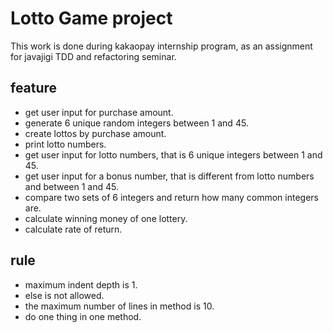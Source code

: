 # Lotto Game project
This work is done during kakaopay internship program, as an assignment for javajigi TDD and refactoring seminar.

## feature
* get user input for purchase amount.
* generate 6 unique random integers between 1 and 45. 
* create lottos by purchase amount.
* print lotto numbers.
* get user input for lotto numbers, that is 6 unique integers between 1 and 45.
* get user input for a bonus number, that is different from lotto numbers and between 1 and 45.
* compare two sets of 6 integers and return how many common integers are.
* calculate winning money of one lottery.
* calculate rate of return.


## rule
* maximum indent depth is 1.
* else is not allowed.
* the maximum number of lines in method is 10.
* do one thing in one method.
